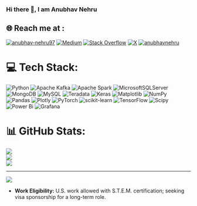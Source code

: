 ### Hi there 👋, I am Anubhav Nehru

## 🌐 Reach me at :
[![anubhav-nehru97](https://img.shields.io/badge/LinkedIn-%230077B5.svg?logo=linkedin&logoColor=white)](https://linkedin.com/in/anubhav-nehru97)
[![Medium](https://img.shields.io/badge/Medium-12100E?logo=medium&logoColor=white)](https://medium.com/@anubhavnehru046) 
[![Stack Overflow](https://img.shields.io/badge/-Stackoverflow-FE7A16?logo=stack-overflow&logoColor=white)](https://stackoverflow.com/users/anubhav-nehru)
 [![X](https://img.shields.io/badge/X-black.svg?logo=X&logoColor=white)](https://x.com/anubhavnehru619) 
[![anubhavnehru](https://img.shields.io/badge/Instagram-%23E4405F.svg?logo=Instagram&logoColor=white)](https://instagram.com/anubhavnehru) 



# 💻 Tech Stack:
![Python](https://img.shields.io/badge/python-3670A0?style=for-the-badge&logo=python&logoColor=ffdd54) ![Apache Kafka](https://img.shields.io/badge/Apache%20Kafka-000?style=for-the-badge&logo=apachekafka) ![Apache Spark](https://img.shields.io/badge/Apache%20Spark-FDEE21?style=for-the-badge&logo=apachespark&logoColor=black) ![MicrosoftSQLServer](https://img.shields.io/badge/Microsoft%20SQL%20Server-CC2927?style=for-the-badge&logo=microsoft%20sql%20server&logoColor=white) ![MongoDB](https://img.shields.io/badge/MongoDB-%234ea94b.svg?style=for-the-badge&logo=mongodb&logoColor=white) ![MySQL](https://img.shields.io/badge/mysql-%2300000f.svg?style=for-the-badge&logo=mysql&logoColor=white) ![Teradata](https://img.shields.io/badge/Teradata-F37440?style=for-the-badge&logo=teradata&logoColor=white) ![Keras](https://img.shields.io/badge/Keras-%23D00000.svg?style=for-the-badge&logo=Keras&logoColor=white) ![Matplotlib](https://img.shields.io/badge/Matplotlib-%23ffffff.svg?style=for-the-badge&logo=Matplotlib&logoColor=black) ![NumPy](https://img.shields.io/badge/numpy-%23013243.svg?style=for-the-badge&logo=numpy&logoColor=white) ![Pandas](https://img.shields.io/badge/pandas-%23150458.svg?style=for-the-badge&logo=pandas&logoColor=white) ![Plotly](https://img.shields.io/badge/Plotly-%233F4F75.svg?style=for-the-badge&logo=plotly&logoColor=white) ![PyTorch](https://img.shields.io/badge/PyTorch-%23EE4C2C.svg?style=for-the-badge&logo=PyTorch&logoColor=white) ![scikit-learn](https://img.shields.io/badge/scikit--learn-%23F7931E.svg?style=for-the-badge&logo=scikit-learn&logoColor=white) ![TensorFlow](https://img.shields.io/badge/TensorFlow-%23FF6F00.svg?style=for-the-badge&logo=TensorFlow&logoColor=white) ![Scipy](https://img.shields.io/badge/SciPy-%230C55A5.svg?style=for-the-badge&logo=scipy&logoColor=%white) ![Power Bi](https://img.shields.io/badge/power_bi-F2C811?style=for-the-badge&logo=powerbi&logoColor=black) ![Grafana](https://img.shields.io/badge/grafana-%23F46800.svg?style=for-the-badge&logo=grafana&logoColor=white)
# 📊 GitHub Stats:
![](https://github-readme-stats.vercel.app/api?username=anubhavnehru&theme=dark&hide_border=false&include_all_commits=false&count_private=false)<br/>
![](https://github-readme-streak-stats.herokuapp.com/?user=anubhavnehru&theme=dark&hide_border=false)<br/>
![](https://github-readme-stats.vercel.app/api/top-langs/?username=anubhavnehru&theme=dark&hide_border=false&include_all_commits=false&count_private=false&layout=compact)

---
[![](https://visitcount.itsvg.in/api?id=anubhavnehru&icon=2&color=0)](https://visitcount.itsvg.in)


- **Work Eligibility:** U.S. work allowed with S.T.E.M. certification; seeking visa sponsorship for a long-term role.
<!-- Proudly created with GPRM ( https://gprm.itsvg.in ) -->


<!--
**anubhavnehru/anubhavnehru** is a ✨ _special_ ✨ repository because its `README.md` (this file) appears on your GitHub profile.

Here are some ideas to get you started:

- 🔭 I’m currently working on ...
- 🌱 I’m currently learning ...
- 👯 I’m looking to collaborate on ...
- 🤔 I’m looking for help with ...
- 💬 Ask me about ...
- 📫 How to reach me: ...
- 😄 Pronouns: ...
- ⚡ Fun fact: ...
-->
